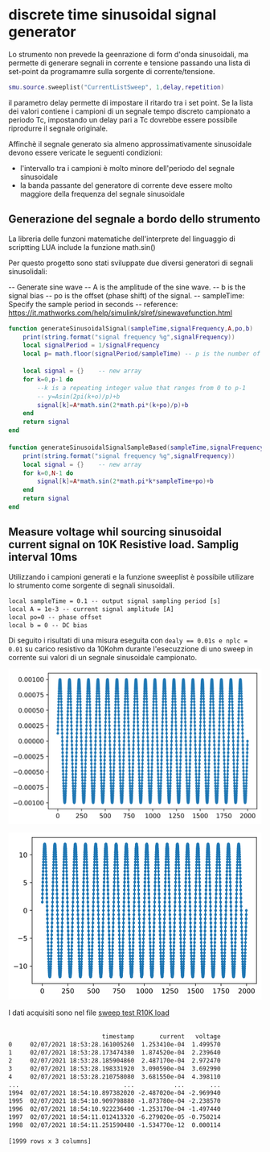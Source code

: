 # discrete time sinusoidal signal generator

Lo strumento non prevede la geenrazione di form d'onda sinusoidali, ma permette di generare segnali in corrente e tensione passando una lista di set-point da programamre sulla sorgente di corrente/tensione.

```lua
smu.source.sweeplist("CurrentListSweep", 1,delay,repetition)
```

il parametro delay permette di impostare il ritardo tra i set point. Se la lista dei valori contiene i campioni di un segnale tempo discreto campionato a periodo Tc, impostando un delay pari a Tc dovrebbe essere possibile riprodurre il segnale originale.

Affinchè il segnale generato sia almeno approssimativamente sinusoidale devono essere vericate le seguenti condizioni:

- l'intervallo tra i campioni è molto minore dell'periodo del segnale sinusoidale
- la banda passante del generatore di corrente deve essere molto maggiore della frequenza del segnale sinusoidale

## Generazione del segnale a bordo dello strumento

La libreria delle funzoni matematiche dell'interprete del linguaggio di scriptting LUA include la funzione math.sin()

Per questo progetto sono stati sviluppate due diversi generatori di segnali sinusolidali:

-- Generate sine wave
-- A is the amplitude of the sine wave.
-- b is the signal bias
-- po is the offset (phase shift) of the signal.
-- sampleTime: Specify the sample period in seconds 
-- reference: https://it.mathworks.com/help/simulink/slref/sinewavefunction.html

```LUA
function generateSinusoidalSignal(sampleTime,signalFrequency,A,po,b)
	print(string.format("signal frequency %g",signalFrequency))
	local signalPeriod = 1/signalFrequency
	local p= math.floor(signalPeriod/sampleTime) -- p is the number of time samples per sine wave period
 
	local signal = {}    -- new array
	for k=0,p-1 do 
		--k is a repeating integer value that ranges from 0 to p-1
		-- y=Asin(2pi(k+o)/p)+b
		signal[k]=A*math.sin(2*math.pi*(k+po)/p)+b
	end
	return signal
end

function generateSinusoidalSignalSampleBased(sampleTime,signalFrequency,N,A,po,b)
	print(string.format("signal frequency %g",signalFrequency))
	local signal = {}    -- new array
	for k=0,N-1 do 
		signal[k]=A*math.sin(2*math.pi*k*sampleTime+po)+b
	end
	return signal
end
```

## Measure voltage whil sourcing sinusoidal current signal on 10K Resistive load. Samplig interval 10ms

Utilizzando i campioni generati e la funzione sweeplist è possibile utilizare lo strumento come sorgente di segnali sinusoidali.

```
local sampleTime = 0.1 -- output signal sampling period [s]
local A = 1e-3 -- current signal amplitude [A]
local po=0 -- phase offset
local b = 0 -- DC bias
```

Di seguito i risultati di una misura eseguita con `dealy == 0.01s e nplc = 0.01` su carico resistivo da 10Kohm durante l'esecuzzione di uno sweep in corrente sui valori di un segnale sinusoidale campionato.

![current sweep test - source](../media/current_sweep_test_10K_load_source_current.svg)

![current sweep test - measured voltage](../media/current_sweep_test_10K_load_measured_voltage.svg)

I dati acquisiti sono nel file [sweep test R10K load](../data/sweep_test_R10K_load.csv)

```csv

                          timestamp       current   voltage
0     02/07/2021 18:53:28.161005260  1.253410e-04  1.499570
1     02/07/2021 18:53:28.173474380  1.874520e-04  2.239640
2     02/07/2021 18:53:28.185904860  2.487170e-04  2.972470
3     02/07/2021 18:53:28.198331920  3.090590e-04  3.692990
4     02/07/2021 18:53:28.210758080  3.681550e-04  4.398110
...                             ...           ...       ...
1994  02/07/2021 18:54:10.897382020 -2.487020e-04 -2.969940
1995  02/07/2021 18:54:10.909798880 -1.873780e-04 -2.238570
1996  02/07/2021 18:54:10.922236400 -1.253170e-04 -1.497440
1997  02/07/2021 18:54:11.012413320 -6.279020e-05 -0.750214
1998  02/07/2021 18:54:11.251590480 -1.534770e-12  0.000114

[1999 rows x 3 columns]
```
